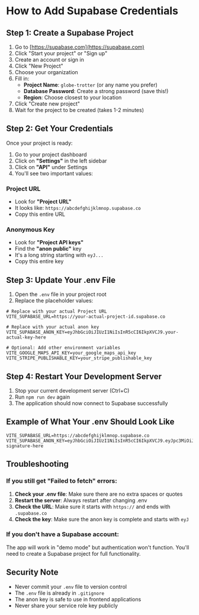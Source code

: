 # How to Add Supabase Credentials

## Step 1: Create a Supabase Project

1. Go to [https://supabase.com](https://supabase.com)
2. Click "Start your project" or "Sign up"
3. Create an account or sign in
4. Click "New Project"
5. Choose your organization
6. Fill in:
   - **Project Name**: `globe-trotter` (or any name you prefer)
   - **Database Password**: Create a strong password (save this!)
   - **Region**: Choose closest to your location
7. Click "Create new project"
8. Wait for the project to be created (takes 1-2 minutes)

## Step 2: Get Your Credentials

Once your project is ready:

1. Go to your project dashboard
2. Click on **"Settings"** in the left sidebar
3. Click on **"API"** under Settings
4. You'll see two important values:

### Project URL
- Look for **"Project URL"**
- It looks like: `https://abcdefghijklmnop.supabase.co`
- Copy this entire URL

### Anonymous Key
- Look for **"Project API keys"**
- Find the **"anon public"** key
- It's a long string starting with `eyJ...`
- Copy this entire key

## Step 3: Update Your .env File

1. Open the `.env` file in your project root
2. Replace the placeholder values:

```env
# Replace with your actual Project URL
VITE_SUPABASE_URL=https://your-actual-project-id.supabase.co

# Replace with your actual anon key
VITE_SUPABASE_ANON_KEY=eyJhbGciOiJIUzI1NiIsInR5cCI6IkpXVCJ9.your-actual-key-here

# Optional: Add other environment variables
VITE_GOOGLE_MAPS_API_KEY=your_google_maps_api_key
VITE_STRIPE_PUBLISHABLE_KEY=your_stripe_publishable_key
```

## Step 4: Restart Your Development Server

1. Stop your current development server (Ctrl+C)
2. Run `npm run dev` again
3. The application should now connect to Supabase successfully

## Example of What Your .env Should Look Like

```env
VITE_SUPABASE_URL=https://abcdefghijklmnop.supabase.co
VITE_SUPABASE_ANON_KEY=eyJhbGciOiJIUzI1NiIsInR5cCI6IkpXVCJ9.eyJpc3MiOiJzdXBhYmFzZSIsInJlZiI6ImFiY2RlZmdoaWprbG1ub3AiLCJyb2xlIjoiYW5vbiIsImlhdCI6MTY0MjU0MjQwMCwiZXhwIjoxOTU4MTE4NDAwfQ.example-signature-here
```

## Troubleshooting

### If you still get "Failed to fetch" errors:

1. **Check your .env file**: Make sure there are no extra spaces or quotes
2. **Restart the server**: Always restart after changing .env
3. **Check the URL**: Make sure it starts with `https://` and ends with `.supabase.co`
4. **Check the key**: Make sure the anon key is complete and starts with `eyJ`

### If you don't have a Supabase account:

The app will work in "demo mode" but authentication won't function. You'll need to create a Supabase project for full functionality.

## Security Note

- Never commit your `.env` file to version control
- The `.env` file is already in `.gitignore`
- The anon key is safe to use in frontend applications
- Never share your service role key publicly